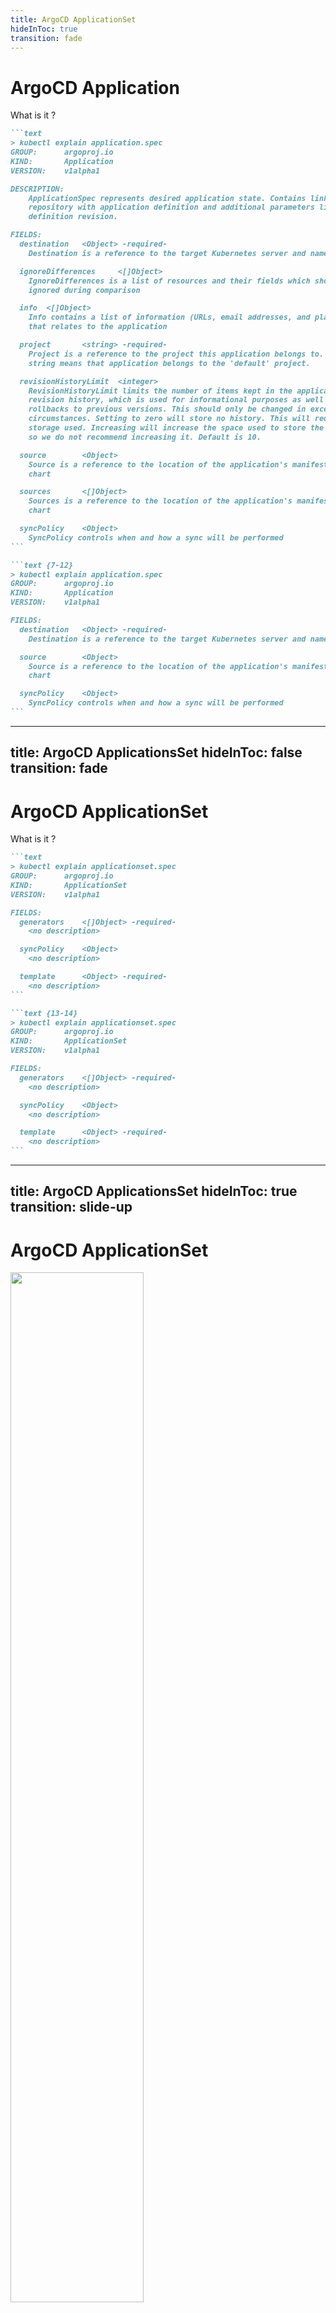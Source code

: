 ```yaml
---
title: ArgoCD ApplicationSet
hideInToc: true
transition: fade
---
```

# ArgoCD Application

What is it ?

````md magic-move {lines: true}
```text
> kubectl explain application.spec
GROUP:      argoproj.io
KIND:       Application
VERSION:    v1alpha1

DESCRIPTION:
    ApplicationSpec represents desired application state. Contains link to
    repository with application definition and additional parameters link
    definition revision.

FIELDS:
  destination   <Object> -required-
    Destination is a reference to the target Kubernetes server and namespace

  ignoreDifferences     <[]Object>
    IgnoreDifferences is a list of resources and their fields which should be
    ignored during comparison

  info  <[]Object>
    Info contains a list of information (URLs, email addresses, and plain text)
    that relates to the application

  project       <string> -required-
    Project is a reference to the project this application belongs to. The empty
    string means that application belongs to the 'default' project.

  revisionHistoryLimit  <integer>
    RevisionHistoryLimit limits the number of items kept in the application's
    revision history, which is used for informational purposes as well as for
    rollbacks to previous versions. This should only be changed in exceptional
    circumstances. Setting to zero will store no history. This will reduce
    storage used. Increasing will increase the space used to store the history,
    so we do not recommend increasing it. Default is 10.

  source        <Object>
    Source is a reference to the location of the application's manifests or
    chart

  sources       <[]Object>
    Sources is a reference to the location of the application's manifests or
    chart

  syncPolicy    <Object>
    SyncPolicy controls when and how a sync will be performed
```

```text {7-12}
> kubectl explain application.spec
GROUP:      argoproj.io
KIND:       Application
VERSION:    v1alpha1

FIELDS:
  destination   <Object> -required-
    Destination is a reference to the target Kubernetes server and namespace

  source        <Object>
    Source is a reference to the location of the application's manifests or
    chart

  syncPolicy    <Object>
    SyncPolicy controls when and how a sync will be performed
```

````

---
title: ArgoCD ApplicationsSet
hideInToc: false
transition: fade
---
# ArgoCD ApplicationSet

What is it ?

````md magic-move {lines: true}
```text
> kubectl explain applicationset.spec
GROUP:      argoproj.io
KIND:       ApplicationSet
VERSION:    v1alpha1

FIELDS:
  generators    <[]Object> -required-
    <no description>

  syncPolicy    <Object>
    <no description>

  template      <Object> -required-
    <no description>
```

```text {13-14}
> kubectl explain applicationset.spec
GROUP:      argoproj.io
KIND:       ApplicationSet
VERSION:    v1alpha1

FIELDS:
  generators    <[]Object> -required-
    <no description>

  syncPolicy    <Object>
    <no description>

  template      <Object> -required-
    <no description>
```
````

---
title: ArgoCD ApplicationsSet
hideInToc: true
transition: slide-up
---

# ArgoCD ApplicationSet

<div class="v-full flex justify-center items-center " >

<img src="/images/argocd-appset-example.png" alt="" width="65%">
</div>

---
title: ArgoCD ApplicationsSet
hideInToc: true
transition: fade
---

# ArgoCD ApplicationSet

`metrics-server` example

````md magic-move {lines: true}

```yaml
apiVersion: argoproj.io/v1alpha1
kind: ApplicationSet
metadata:
  name: kube-metrics-metrics-server
spec:
  template:
    metadata:
      name: "{{server}}-metrics-server"
      namespace: kube-metrics
    spec:
      project: kube-metrics-appset
      source:
        repoURL: git@.../kube-metrics/metrics-server.git
        targetRevision: "{{values.revision}}"
        path: .
      syncPolicy:
        automated:
          selfHeal: true
      destination:
        server: "{{server}}"
        namespace: kube-metrics
```

```yaml
apiVersion: argoproj.io/v1alpha1
kind: ApplicationSet
metadata:
  name: kube-metrics-metrics-server
spec:
  generators:
  - clusters:
      selector:
        matchLabels:
          stage: lab
      values:
        revision: HEAD
  - clusters:
      selector:
        matchLabels:
          stage: test
      values:
        revision: v0.1.4
```
````
